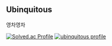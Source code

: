 ## Ubinquitous

영차영차

[![Solved.ac Profile](http://mazassumnida.wtf/api/v2/generate_badge?boj=ubinquitous)](https://solved.ac/ubinquitous/)
[![ubinquitous profile](https://mazandi.herokuapp.com/api?handle=ubinquitous&theme=warm)](https://solved.ac/ubinquitous/)
